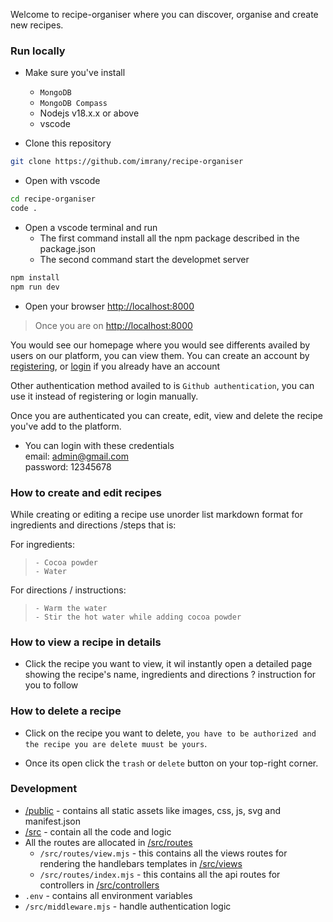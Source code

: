 Welcome to recipe-organiser where you can discover, organise and create new recipes.

### Run locally
- Make sure you've install
    - `MongoDB` 
    - `MongoDB Compass`
    - Nodejs v18.x.x or above
    - vscode


- Clone this repository
```bash 
git clone https://github.com/imrany/recipe-organiser
```

- Open with vscode
```bash
cd recipe-organiser
code .
```

- Open a vscode terminal and run
    - The first command install all the npm package described in the package.json
    - The second command start the developmet server

```bash
npm install
npm run dev
```
- Open your browser [http://localhost:8000](http://localhost:8000)


> Once you are on [http://localhost:8000](http://localhost:8000)

You would see our homepage where you would see differents availed by users on our platform, you can view them.
You can create an account by [registering](http://localhost:8000/register), or [login](http://localhost:8000/login) if you already have an account

Other authentication method availed to is `Github authentication`, you can use it instead of registering or login manually.

Once you are authenticated you can create, edit, view and delete the recipe you've add to the platform.

- You can login with these credentials<br/>
     email: admin@gmail.com<br/>
     password: 12345678

### How to create and edit recipes
While creating or editing a recipe use unorder list markdown format for ingredients and directions /steps that is:<br/>

For ingredients:
> `- Cocoa powder`<br/>
`- Water`<br/>

For directions / instructions:
> `- Warm the water`<br/>
`- Stir the hot water while adding cocoa powder`

### How to view a recipe in details
- Click the recipe you want to view, it wil instantly open a detailed page showing the recipe's name, ingredients and directions ? instruction for you to follow

### How to delete a recipe
- Click on the recipe you want to delete, `you have to be authorized and the recipe you are delete muust be yours`.

- Once its open click the `trash` or `delete` button on your top-right corner.

### Development
- [/public]("./public") - contains all static assets like images, css, js, svg and manifest.json
- [/src]("/src") - contain all the code and logic
- All the routes are allocated in [/src/routes]("./src/routes")
    - `/src/routes/view.mjs` - this contains all the views routes for rendering the handlebars templates in [/src/views]("/src/views")
    - `/src/routes/index.mjs` - this contains all the api routes for controllers in [/src/controllers]("/src/controllers")
- `.env` - contains all environment variables
- `/src/middleware.mjs` - handle authentication logic 

